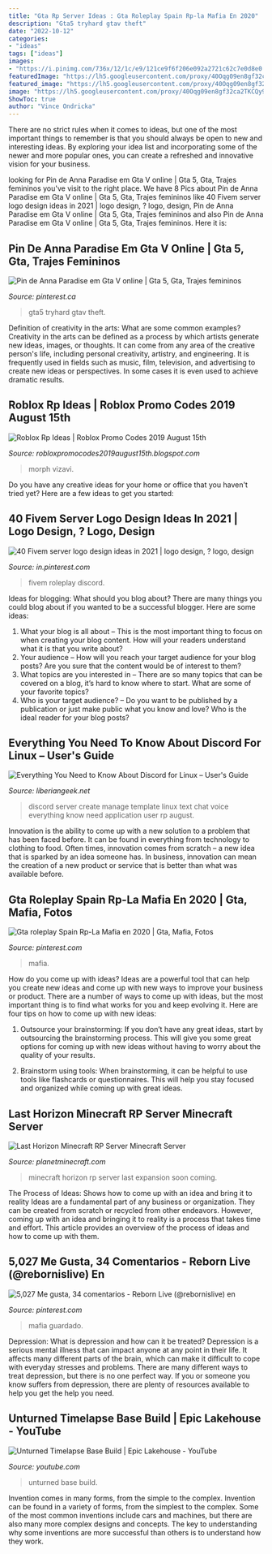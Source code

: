 ```yaml
---
title: "Gta Rp Server Ideas : Gta Roleplay Spain Rp-la Mafia En 2020"
description: "Gta5 tryhard gtav theft"
date: "2022-10-12"
categories:
- "ideas"
tags: ["ideas"]
images:
- "https://i.pinimg.com/736x/12/1c/e9/121ce9f6f206e092a2721c62c7e0d8e0.jpg"
featuredImage: "https://lh5.googleusercontent.com/proxy/40Oqg09en8gf32ca2TKCQy9yvYKw4HpkdWI1YcIoWwqIgZEHHUOKz3ZSszXoL83WkH82x9VM6dsojCPwjt3Zy6DrpGqelHW0mCQtKQh155Ty5rtapO60To47Cx0wOeUH16iUOgbWBTrdVoEsRfKKgGaVbXZAvRgR82HKm01ENNYlAAgN6wTJiGVOBoBwsCvMFZ9B_I0S1Y42nkKTD7L786DI-h90IT3n3wLlVpE4bktRgEG9VseY=w1200-h630-p-k-no-nu"
featured_image: "https://lh5.googleusercontent.com/proxy/40Oqg09en8gf32ca2TKCQy9yvYKw4HpkdWI1YcIoWwqIgZEHHUOKz3ZSszXoL83WkH82x9VM6dsojCPwjt3Zy6DrpGqelHW0mCQtKQh155Ty5rtapO60To47Cx0wOeUH16iUOgbWBTrdVoEsRfKKgGaVbXZAvRgR82HKm01ENNYlAAgN6wTJiGVOBoBwsCvMFZ9B_I0S1Y42nkKTD7L786DI-h90IT3n3wLlVpE4bktRgEG9VseY=w1200-h630-p-k-no-nu"
image: "https://lh5.googleusercontent.com/proxy/40Oqg09en8gf32ca2TKCQy9yvYKw4HpkdWI1YcIoWwqIgZEHHUOKz3ZSszXoL83WkH82x9VM6dsojCPwjt3Zy6DrpGqelHW0mCQtKQh155Ty5rtapO60To47Cx0wOeUH16iUOgbWBTrdVoEsRfKKgGaVbXZAvRgR82HKm01ENNYlAAgN6wTJiGVOBoBwsCvMFZ9B_I0S1Y42nkKTD7L786DI-h90IT3n3wLlVpE4bktRgEG9VseY=w1200-h630-p-k-no-nu"
ShowToc: true
author: "Vince Ondricka"
---
```



There are no strict rules when it comes to ideas, but one of the most important things to remember is that you should always be open to new and interesting ideas. By exploring your idea list and incorporating some of the newer and more popular ones, you can create a refreshed and innovative vision for your business.

	

		
looking for Pin de Anna Paradise em Gta V online | Gta 5, Gta, Trajes femininos you've visit to the right place. We have 8 Pics about Pin de Anna Paradise em Gta V online | Gta 5, Gta, Trajes femininos like 40 Fivem server logo design ideas in 2021 | logo design, ? logo, design, Pin de Anna Paradise em Gta V online | Gta 5, Gta, Trajes femininos and also Pin de Anna Paradise em Gta V online | Gta 5, Gta, Trajes femininos. Here it is:
		
    
## Pin De Anna Paradise Em Gta V Online | Gta 5, Gta, Trajes Femininos

<img loading=lazy src="https://i.pinimg.com/originals/5d/26/3d/5d263d37843b383186d1d8f8f4593924.jpg" onerror="this.onerror=null;this.src='https://tse4.mm.bing.net/th?id=OIP.d62_nCgF0Fsi5hgobiJqqgHaEK&amp;pid=15.1';" alt="Pin de Anna Paradise em Gta V online | Gta 5, Gta, Trajes femininos">

_Source: pinterest.ca_

>gta5 tryhard gtav theft. 

	

Definition of creativity in the arts: What are some common examples?
Creativity in the arts can be defined as a process by which artists generate new ideas, images, or thoughts. It can come from any area of the creative person's life, including personal creativity, artistry, and engineering. It is frequently used in fields such as music, film, television, and advertising to create new ideas or perspectives. In some cases it is even used to achieve dramatic results.

    
## Roblox Rp Ideas | Roblox Promo Codes 2019 August 15th

<img loading=lazy src="https://lh5.googleusercontent.com/proxy/40Oqg09en8gf32ca2TKCQy9yvYKw4HpkdWI1YcIoWwqIgZEHHUOKz3ZSszXoL83WkH82x9VM6dsojCPwjt3Zy6DrpGqelHW0mCQtKQh155Ty5rtapO60To47Cx0wOeUH16iUOgbWBTrdVoEsRfKKgGaVbXZAvRgR82HKm01ENNYlAAgN6wTJiGVOBoBwsCvMFZ9B_I0S1Y42nkKTD7L786DI-h90IT3n3wLlVpE4bktRgEG9VseY=w1200-h630-p-k-no-nu" onerror="this.onerror=null;this.src='https://tse4.mm.bing.net/th?id=OIP.6MaE6es4Kq3UdTJN1kH0eQHaD7&amp;pid=15.1';" alt="Roblox Rp Ideas | Roblox Promo Codes 2019 August 15th">

_Source: robloxpromocodes2019august15th.blogspot.com_

>morph vizavi. 

	

Do you have any creative ideas for your home or office that you haven't tried yet? Here are a few ideas to get you started: 

    
## 40 Fivem Server Logo Design Ideas In 2021 | Logo Design, ? Logo, Design

<img loading=lazy src="https://i.pinimg.com/236x/48/bc/5a/48bc5a31b3eb7d172adbb7f7db0dffc5.jpg" onerror="this.onerror=null;this.src='https://tse2.mm.bing.net/th?id=OIP.zJLm18nlMKo5uy2IDO-TaAAAAA&amp;pid=15.1';" alt="40 Fivem server logo design ideas in 2021 | logo design, ? logo, design">

_Source: in.pinterest.com_

>fivem roleplay discord. 

	

Ideas for blogging: What should you blog about?
There are many things you could blog about if you wanted to be a successful blogger. Here are some ideas: 
1) What your blog is all about – This is the most important thing to focus on when creating your blog content. How will your readers understand what it is that you write about? 
2) Your audience – How will you reach your target audience for your blog posts? Are you sure that the content would be of interest to them? 
3) What topics are you interested in – There are so many topics that can be covered on a blog, it’s hard to know where to start. What are some of your favorite topics? 
4) Who is your target audience? – Do you want to be published by a publication or just make public what you know and love? Who is the ideal reader for your blog posts?

    
## Everything You Need To Know About Discord For Linux – User&#039;s Guide

<img loading=lazy src="https://www.liberiangeek.net/wp-content/uploads/2019/02/Everything-You-Need-to-Know-About-Discord-for-Linux.png" onerror="this.onerror=null;this.src='https://tse2.mm.bing.net/th?id=OIP.VqDehA7Xhi_pr7yy9Q3mEwHaDa&amp;pid=15.1';" alt="Everything You Need to Know About Discord for Linux – User&#039;s Guide">

_Source: liberiangeek.net_

>discord server create manage template linux text chat voice everything know need application user rp august. 

	

Innovation is the ability to come up with a new solution to a problem that has been faced before. It can be found in everything from technology to clothing to food. Often times, innovation comes from scratch – a new idea that is sparked by an idea someone has. In business, innovation can mean the creation of a new product or service that is better than what was available before.

    
## Gta Roleplay Spain Rp-La Mafia En 2020 | Gta, Mafia, Fotos

<img loading=lazy src="https://i.pinimg.com/736x/77/ef/33/77ef330b67520d20230e918749b7f1f4.jpg" onerror="this.onerror=null;this.src='https://tse1.mm.bing.net/th?id=OIP.mEvgaNh-Ism81bxwpqWuyQHaH4&amp;pid=15.1';" alt="Gta roleplay Spain Rp-La Mafia en 2020 | Gta, Mafia, Fotos">

_Source: pinterest.com_

>mafia. 

	

How do you come up with ideas?
Ideas are a powerful tool that can help you create new ideas and come up with new ways to improve your business or product. There are a number of ways to come up with ideas, but the most important thing is to find what works for you and keep evolving it. Here are four tips on how to come up with new ideas:
1. Outsource your brainstorming: If you don’t have any great ideas, start by outsourcing the brainstorming process. This will give you some great options for coming up with new ideas without having to worry about the quality of your results.

2. Brainstorm using tools: When brainstorming, it can be helpful to use tools like flashcards or questionnaires. This will help you stay focused and organized while coming up with great ideas.


    
## Last Horizon Minecraft RP Server Minecraft Server

<img loading=lazy src="https://static.planetminecraft.com/files/resource_media/screenshot/1208/426121_362661790420495_308984439121564_1347824_1285647174_n_1533268.jpg" onerror="this.onerror=null;this.src='https://tse2.mm.bing.net/th?id=OIP.Ri-jf2_H_DEtzTwet6av5AHaEK&amp;pid=15.1';" alt="Last Horizon Minecraft RP Server Minecraft Server">

_Source: planetminecraft.com_

>minecraft horizon rp server last expansion soon coming. 

	

The Process of Ideas: Shows how to come up with an idea and bring it to reality
Ideas are a fundamental part of any business or organization. They can be created from scratch or recycled from other endeavors. However, coming up with an idea and bringing it to reality is a process that takes time and effort. This article provides an overview of the process of ideas and how to come up with them.

    
## 5,027 Me Gusta, 34 Comentarios - Reborn Live (@rebornislive) En

<img loading=lazy src="https://i.pinimg.com/736x/12/1c/e9/121ce9f6f206e092a2721c62c7e0d8e0.jpg" onerror="this.onerror=null;this.src='https://tse1.mm.bing.net/th?id=OIP.lzUyUQ6SLtjvDTukhWfqGwHaHa&amp;pid=15.1';" alt="5,027 Me gusta, 34 comentarios - Reborn Live (@rebornislive) en">

_Source: pinterest.com_

>mafia guardado. 

	

Depression: What is depression and how can it be treated?
Depression is a serious mental illness that can impact anyone at any point in their life. It affects many different parts of the brain, which can make it difficult to cope with everyday stresses and problems. There are many different ways to treat depression, but there is no one perfect way. If you or someone you know suffers from depression, there are plenty of resources available to help you get the help you need.

    
## Unturned Timelapse Base Build | Epic Lakehouse - YouTube

<img loading=lazy src="https://i.ytimg.com/vi/qMj7cTEvjnQ/maxresdefault.jpg" onerror="this.onerror=null;this.src='https://tse3.mm.bing.net/th?id=OIP.65KH_QNkt_hMwTgNELQeNQHaEK&amp;pid=15.1';" alt="Unturned Timelapse Base Build | Epic Lakehouse - YouTube">

_Source: youtube.com_

>unturned base build. 

	

Invention comes in many forms, from the simple to the complex.
Invention can be found in a variety of forms, from the simplest to the complex. Some of the most common inventions include cars and machines, but there are also many more complex designs and concepts. The key to understanding why some inventions are more successful than others is to understand how they work.

